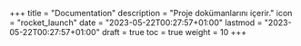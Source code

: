 +++
title = "Documentation"
description = "Proje dokümanlarını içerir."
icon = "rocket_launch"
date = "2023-05-22T00:27:57+01:00"
lastmod = "2023-05-22T00:27:57+01:00"
draft = true
toc = true
weight = 10
+++
